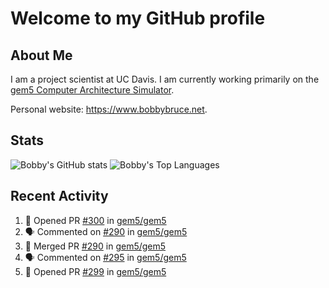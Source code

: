 # Welcome to my GitHub profile

## About Me

I am a project scientist at UC Davis. I am currently working primarily on the [gem5 Computer Architecture Simulator](https://github.com/gem5).

Personal website: <https://www.bobbybruce.net>.

## Stats

![Bobby's GitHub stats](https://github-readme-stats.vercel.app/api?username=bobbyrbruce&show_icons=true&theme=responsive&include_all_commits=true&count_private=true&show=reviews)
![Bobby's Top Languages ](https://github-readme-stats.vercel.app/api/top-langs/?username=bobbyrbruce&layout=compact&theme=responsive&count_private=true&langs_count=10)

## Recent Activity

<!--START_SECTION:activity-->
1. 💪 Opened PR [#300](https://github.com/gem5/gem5/pull/300) in [gem5/gem5](https://github.com/gem5/gem5)
2. 🗣 Commented on [#290](https://github.com/gem5/gem5/pull/290#issuecomment-1714376820) in [gem5/gem5](https://github.com/gem5/gem5)
3. 🎉 Merged PR [#290](https://github.com/gem5/gem5/pull/290) in [gem5/gem5](https://github.com/gem5/gem5)
4. 🗣 Commented on [#295](https://github.com/gem5/gem5/pull/295#issuecomment-1714367490) in [gem5/gem5](https://github.com/gem5/gem5)
5. 💪 Opened PR [#299](https://github.com/gem5/gem5/pull/299) in [gem5/gem5](https://github.com/gem5/gem5)
<!--END_SECTION:activity-->
